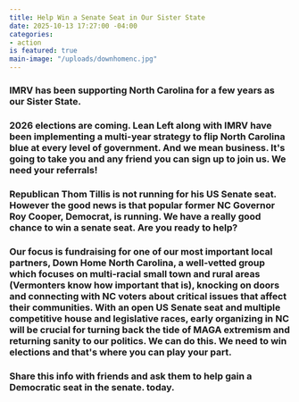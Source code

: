 ```yaml
---
title: Help Win a Senate Seat in Our Sister State
date: 2025-10-13 17:27:00 -04:00
categories:
- action
is featured: true
main-image: "/uploads/downhomenc.jpg"
---
```


### IMRV has been supporting North Carolina for a few years as our Sister State. 

### 2026 elections are coming. Lean Left along with IMRV have been implementing a multi-year strategy to flip North Carolina blue at every level of government. And we mean business. It's going to take you and any friend you can sign up to join us. We need your referrals!

### Republican Thom Tillis is not running for his US Senate seat.  However the good news is that popular former NC Governor Roy Cooper, Democrat, is running. We have a really good chance to win a senate seat. Are you ready to help?

### Our focus is fundraising for one of our most important local partners, Down Home North Carolina, a well-vetted group which focuses on multi-racial small town and rural areas (Vermonters know how important that is), knocking on doors and connecting with NC voters about critical issues that affect their communities. With an open US Senate seat and multiple competitive house and legislative races, early organizing in NC will be crucial for turning back the tide of MAGA extremism and returning sanity to our politics.  We can do this. We need to win elections and that's where you can play your part. 

### Share this info with friends and ask them to help gain a Democratic seat in the senate.  today. 